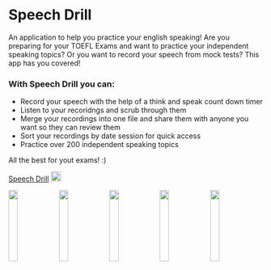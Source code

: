 # Speech Drill
An application to help you practice your english speaking!
Are you preparing for your TOEFL Exams and want to practice your independent speaking topics? Or you want to record your speech from mock tests? 
This app has you covered!

### With Speech Drill you can:

* Record your speech with the help of a think and speak count down timer
* Listen to your recoridngs and scrub through them
* Merge your recordings into one file and share them with anyone you want so they can review them
* Sort your recordings by date session for quick access
* Practice over 200 independent speaking topics

All the best for yout exams! :)

[Speech Drill](https://itunes.apple.com/us/app/speech-drill/id1433796147?ls=1&mt=8) <img src="https://github.com/parthv21/Speech-Drill/blob/master/logo.png" width="20px" alt="Speech-Drill Logo">

<img src="https://github.com/parthv21/TOEFL-Speaking/blob/master/UI_Screen_Shots/success.png" width="19%"> <img src="https://github.com/parthv21/TOEFL-Speaking/blob/master/UI_Screen_Shots/delete.png" width="19%"> <img src="https://github.com/parthv21/TOEFL-Speaking/blob/master/UI_Screen_Shots/export.png" width="19%"> <img src="https://github.com/parthv21/TOEFL-Speaking/blob/master/UI_Screen_Shots/test.png" width="19%"> <img src="https://github.com/parthv21/TOEFL-Speaking/blob/master/UI_Screen_Shots/info.png" width="19%"> 
